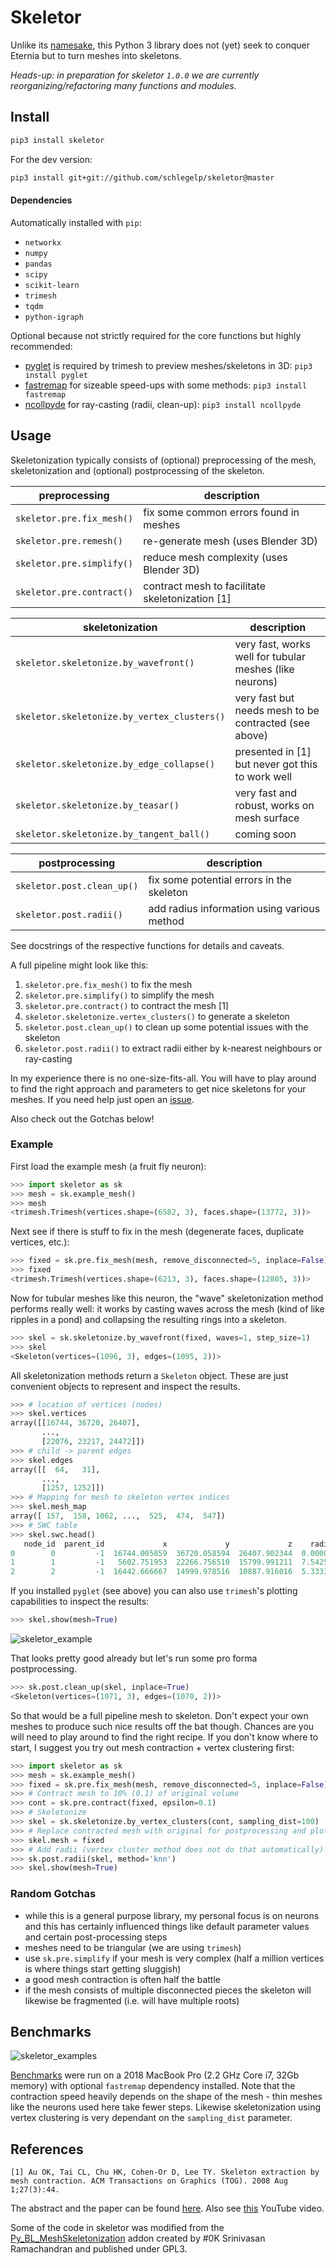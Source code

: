 # Skeletor
Unlike its [namesake](https://en.wikipedia.org/wiki/Skeletor), this Python 3
library does not (yet) seek to conquer Eternia but to turn meshes into skeletons.

_Heads-up: in preparation for skeletor `1.0.0` we are currently reorganizing/refactoring many functions and modules._

## Install

```bash
pip3 install skeletor
```

For the dev version:
```bash
pip3 install git+git://github.com/schlegelp/skeletor@master
```

#### Dependencies
Automatically installed with `pip`:
- `networkx`
- `numpy`
- `pandas`
- `scipy`
- `scikit-learn`
- `trimesh`
- `tqdm`
- `python-igraph`

Optional because not strictly required for the core functions but highly recommended:
- [pyglet](https://pypi.org/project/pyglet/) is required by trimesh to preview meshes/skeletons in 3D: `pip3 install pyglet`
- [fastremap](https://github.com/seung-lab/fastremap) for sizeable speed-ups with some methods: `pip3 install fastremap`
- [ncollpyde](https://github.com/clbarnes/ncollpyde) for ray-casting (radii, clean-up): `pip3 install ncollpyde`

## Usage

Skeletonization typically consists of (optional) preprocessing of the mesh,
skeletonization and (optional) postprocessing of the skeleton.

| preprocessing             | description                                        |
| --------------------------| -------------------------------------------------- |
| `skeletor.pre.fix_mesh()` | fix some common errors found in meshes             |
| `skeletor.pre.remesh()`   | re-generate mesh (uses Blender 3D)                 |
| `skeletor.pre.simplify()` | reduce mesh complexity (uses Blender 3D)           |
| `skeletor.pre.contract()` | contract mesh to facilitate skeletonization [1]    |

| skeletonization                             | description                                                 |
| --------------------------------------------| ----------------------------------------------------------- |
| `skeletor.skeletonize.by_wavefront()`       | very fast, works well for tubular meshes (like neurons)     |
| `skeletor.skeletonize.by_vertex_clusters()` | very fast but needs mesh to be contracted (see above)       |
| `skeletor.skeletonize.by_edge_collapse()`   | presented in [1] but never got this to work well            |
| `skeletor.skeletonize.by_teasar()`          | very fast and robust, works on mesh surface                 |
| `skeletor.skeletonize.by_tangent_ball()`    | coming soon                                                 |

| postprocessing             | description                                        |
| ---------------------------| -------------------------------------------------- |
| `skeletor.post.clean_up()` | fix some potential errors in the skeleton          |
| `skeletor.post.radii()`    | add radius information using various method        |

See docstrings of the respective functions for details and caveats.

A full pipeline might look like this:

 1. `skeletor.pre.fix_mesh()` to fix the mesh
 2. `skeletor.pre.simplify()` to simplify the mesh
 3. `skeletor.pre.contract()` to contract the mesh [1]
 4. `skeletor.skeletonize.vertex_clusters()` to generate a skeleton
 5. `skeletor.post.clean_up()` to clean up some potential issues with the skeleton
 6. `skeletor.post.radii()` to extract radii either by k-nearest neighbours or ray-casting

In my experience there is no one-size-fits-all. You will have to play around to
find the right approach and parameters to get nice skeletons for your meshes.
If you need help just open an [issue](https://github.com/schlegelp/skeletor/issues).

Also check out the Gotchas below!

### Example

First load the example mesh (a fruit fly neuron):

```Python
>>> import skeletor as sk
>>> mesh = sk.example_mesh()
>>> mesh
<trimesh.Trimesh(vertices.shape=(6582, 3), faces.shape=(13772, 3))>
```

Next see if there is stuff to fix in the mesh (degenerate faces, duplicate
vertices, etc.):

```Python
>>> fixed = sk.pre.fix_mesh(mesh, remove_disconnected=5, inplace=False)
>>> fixed
<trimesh.Trimesh(vertices.shape=(6213, 3), faces.shape=(12805, 3))>
```

Now for tubular meshes like this neuron, the "wave" skeletonization method
performs really well: it works by casting waves across the mesh (kind of like
ripples in a pond) and collapsing the resulting rings into a skeleton.

```Python
>>> skel = sk.skeletonize.by_wavefront(fixed, waves=1, step_size=1)
>>> skel
<Skeleton(vertices=(1096, 3), edges=(1095, 2))>
```

All skeletonization methods return a `Skeleton` object. These are just
convenient objects to represent and inspect the results.

```Python
>>> # location of vertices (nodes)
>>> skel.vertices
array([[16744, 36720, 26407],
       ...,
       [22076, 23217, 24472]])
>>> # child -> parent edges
>>> skel.edges
array([[  64,   31],
       ...,
       [1257, 1252]])
>>> # Mapping for mesh to skeleton vertex indices
>>> skel.mesh_map
array([ 157,  158, 1062, ...,  525,  474,  547])
>>> # SWC table
>>> skel.swc.head()
   node_id  parent_id             x             y             z    radius
0        0         -1  16744.005859  36720.058594  26407.902344  0.000000
1        1         -1   5602.751953  22266.756510  15799.991211  7.542587
2        2         -1  16442.666667  14999.978516  10887.916016  5.333333
```

If you installed `pyglet` (see above) you can also use `trimesh`'s plotting
capabilities to inspect the results:

```Python
>>> skel.show(mesh=True)
```

![skeletor_example](https://github.com/schlegelp/skeletor/raw/master/_static/example1.png)

That looks pretty good already but let's run some pro forma postprocessing.

```Python
>>> sk.post.clean_up(skel, inplace=True)
<Skeleton(vertices=(1071, 3), edges=(1070, 2))>
```

So that would be a full pipeline mesh to skeleton. Don't expect your own meshes
to produce such nice results off the bat though. Chances are you will need to
play around to find the right recipe. If you don't know where to start, I suggest
you try out mesh contraction + vertex clustering first:

```Python
>>> import skeletor as sk
>>> mesh = sk.example_mesh()
>>> fixed = sk.pre.fix_mesh(mesh, remove_disconnected=5, inplace=False)
>>> # Contract mesh to 10% (0.1) of original volume
>>> cont = sk.pre.contract(fixed, epsilon=0.1)
>>> # Skeletonize
>>> skel = sk.skeletonize.by_vertex_clusters(cont, sampling_dist=100)
>>> # Replace contracted mesh with original for postprocessing and plotting
>>> skel.mesh = fixed
>>> # Add radii (vertex cluster method does not do that automatically)
>>> sk.post.radii(skel, method='knn')
>>> skel.show(mesh=True)
```

### Random Gotchas
- while this is a general purpose library, my personal focus is on neurons and
  this has certainly influenced things like default parameter values and certain
  post-processing steps
- meshes need to be triangular (we are using `trimesh`)
- use `sk.pre.simplify` if your mesh is very complex (half a million vertices is
  where things start getting sluggish)
- a good mesh contraction is often half the battle  
- if the mesh consists of multiple disconnected pieces the skeleton will
  likewise be fragmented (i.e. will have multiple roots)

## Benchmarks
![skeletor_examples](https://github.com/schlegelp/skeletor/raw/master/benchmarks/benchmark_2.png)

[Benchmarks](https://github.com/schlegelp/skeletor/blob/master/benchmarks/skeletor_benchmark.ipynb)
were run on a 2018 MacBook Pro (2.2 GHz Core i7, 32Gb memory) with optional
`fastremap` dependency installed. Note that the contraction speed heavily
depends on the shape of the mesh - thin meshes like the neurons used here
take fewer steps. Likewise skeletonization using vertex clustering is very
dependant on the `sampling_dist` parameter.

## References
`[1] Au OK, Tai CL, Chu HK, Cohen-Or D, Lee TY. Skeleton extraction by mesh contraction. ACM Transactions on Graphics (TOG). 2008 Aug 1;27(3):44.`

The abstract and the paper can be found [here](http://visgraph.cse.ust.hk/projects/skeleton/).
Also see [this](https://www.youtube.com/watch?v=-H7n59YQCRM&feature=youtu.be) YouTube video.

Some of the code in skeletor was modified from the
[Py_BL_MeshSkeletonization](https://github.com/aalavandhaann/Py_BL_MeshSkeletonization)
addon created by #0K Srinivasan Ramachandran and published under GPL3.
